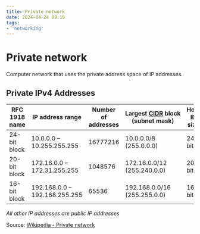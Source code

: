 ```yaml
---
title: Private network
date: 2024-04-24 09:19
tags:
- 'networking'
---
```


# Private network

Computer network that uses the private address space of IP addresses.

## Private IPv4 Addresses

| RFC 1918 name | IP address range              | Number of addresses | Largest [CIDR](https://en.wikipedia.org/wiki/Classless_Inter-Domain_Routing "Classless Inter-Domain Routing") block (subnet mask) | Host ID size | Mask bits | _[Classful](https://en.wikipedia.org/wiki/Classful_network "Classful network")_ description[[Note 1]](https://en.wikipedia.org/wiki/Private_network#cite_note-4) |
| ------------- | ----------------------------- | ------------------- | --------------------------------------------------------------------------------------------------------------------------------- | ------------ | --------- | ---------------------------------------------------------------------------------------------------------------------------------------------------------------- |
| 24-bit block  | 10.0.0.0 – 10.255.255.255     | 16777216            | 10.0.0.0/8 (255.0.0.0)                                                                                                            | 24 bits      | 8 bits    | single class A network                                                                                                                                           |
| 20-bit block  | 172.16.0.0 – 172.31.255.255   | 1048576             | 172.16.0.0/12 (255.240.0.0)                                                                                                       | 20 bits      | 12 bits   | 16 contiguous class B networks                                                                                                                                   |
| 16-bit block  | 192.168.0.0 – 192.168.255.255 | 65536               | 192.168.0.0/16 (255.255.0.0)                                                                                                      | 16 bits      | 16 bits   | 256 contiguous class C networks                                                                                                                                  |
_All other IP addresses are public IP addresses_

Source: [Wikipedia - Private network](https://en.wikipedia.org/wiki/Private_network)

